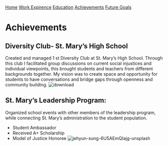 [Home](https://github.com/JZWhite3/IT100_Midterm/blob/main/README.md)
[Work Expirence](https://github.com/JZWhite3/IT100_Midterm/blob/main/WorkExperience.md)
[Education](https://github.com/JZWhite3/IT100_Midterm/blob/main/Education.md)
[Achievements](https://github.com/JZWhite3/IT100_Midterm/blob/main/achievements.md)
[Future Goals](https://github.com/JZWhite3/IT100_Midterm/blob/main/FutureGoals.md)
# Achievements

## Diversity Club- St. Mary’s High School
Created and managed 1 st Diversity Club at St. Mary’s High School. Through this club I facilitated group
discussions on current social injustices and individual viewpoints, this brought students and teachers from
different backgrounds together. My vision was to create space and opportunity for students to have
conversations and bridge gaps through openness and community building.
![download](https://user-images.githubusercontent.com/123113593/226243527-0ee5a651-731b-42d3-b8aa-5acc2698e120.jpeg)

## St. Mary’s Leadership Program:
Organized school events with other members of the leadership program, while connecting St. Mary’s
administration to the student population.
- Student Ambassador
- Received A+ Scholarship
- Model of Justice Honoree
![jehyun-sung-6U5AEmQIajg-unsplash](https://user-images.githubusercontent.com/123113593/226243720-1ab2a425-b580-498a-8b76-bcbf84d6b04d.jpg)

